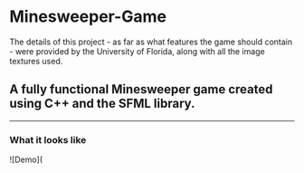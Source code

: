 # Minesweeper-Game
The details of this project - as far as what features the game should contain - were provided by the University of Florida, along with all the image textures used.

## A fully functional Minesweeper game created using C++ and the SFML library.
---
### What it looks like
![Demo](
